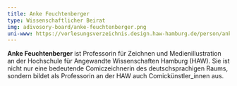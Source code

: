 ```yaml
---
title: Anke Feuchtenberger
type: Wissenschaftlicher Beirat
img: adivosory-board/anke-feuchtenberger.png
uni-www: https://vorlesungsverzeichnis.design.haw-hamburg.de/person/anke-feuchtenberger
---
```


**Anke Feuchtenberger** ist Professorin für Zeichnen und Medienillustration an der Hochschule für Angewandte Wissenschaften Hamburg (HAW).
Sie ist nicht nur eine bedeutende Comiczeichnerin des deutschsprachigen Raums, sondern bildet als Professorin an der HAW auch Comickünstler_innen aus.
